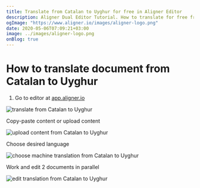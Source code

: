 ```yaml
---
title: Translate from Catalan to Uyghur for free in Aligner Editor
description: Aligner Dual Editor Tutorial. How to translate for free from Catalan to Uyghur. Aligner is multilingual document management platform. 
ogImage: "https://www.aligner.io/images/aligner-logo.png"
date: 2020-05-06T07:09:21+03:00
image: ../images/aligner-logo.png
onBlog: true
---
```


# How to translate document from Catalan to Uyghur

1. Go to editor at [app.aligner.io](https://app.aligner.io "Aligner App web page")

![translate from Catalan to Uyghur](../aligner-blank-editor.png "translate from Catalan to Uyghur")

Copy-paste content or upload content

![upload content from Catalan to Uyghur](../aligner-uploaded-document.png "upload content from Catalan to Uyghur")

Choose desired language

![choose machine translation from Catalan to Uyghur](../aligner-language-dropdown.png "choose machine translation from Catalan to Uyghur")

Work and edit 2 documents in parallel

![edit translation from Catalan to Uyghur](../aligner-double-sitded-editor.png "edit translation from Catalan to Uyghur")

